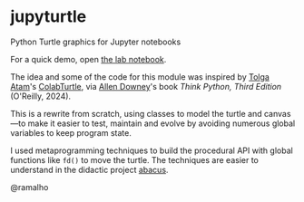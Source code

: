 # jupyturtle
Python Turtle graphics for Jupyter notebooks

For a quick demo, open [the lab notebook](lab.ipynb).

The idea and some of the code for this module was inspired by
[Tolga Atam](https://github.com/tolgaatam)'s
[ColabTurtle](https://github.com/tolgaatam/ColabTurtle/tree/master),
via [Allen Downey](https://github.com/allendowney)'s book
_Think Python, Third Edition_ (O'Reilly, 2024).

This is a rewrite from scratch, using classes to model the turtle
and canvas—to make it easier to test, maintain and evolve by
avoiding numerous global variables to keep program state.

I used metaprogramming techniques to build the procedural API
with global functions like `fd()` to move the turtle.
The techniques are easier to understand in the didactic project
[abacus](https://github.com/fluentpython/abacus).


@ramalho
